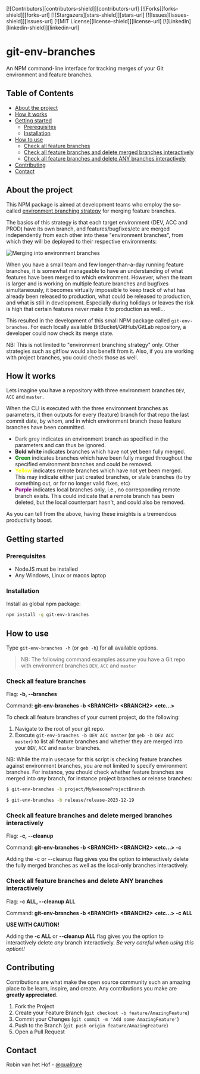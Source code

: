 [![Contributors][contributors-shield]][contributors-url]
[![Forks][forks-shield]][forks-url]
[![Stargazers][stars-shield]][stars-url]
[![Issues][issues-shield]][issues-url]
[![MIT License][license-shield]][license-url]
[![LinkedIn][linkedin-shield]][linkedin-url]

# git-env-branches 

An NPM command-line interface for tracking merges of your Git environment and feature branches.

<!-- TABLE OF CONTENTS -->
## Table of Contents

* [About the project](#about-the-project)
* [How it works](#how-it-works)
* [Getting started](#getting-started)
    * [Prerequisites](#prerequisites)
    * [Installation](#installation)
* [How to use](#how-to-use)
    * [Check all feature branches](#check-all-feature-branches)
    * [Check all feature branches and delete merged branches interactively](#check-all-feature-branches-and-delete-merged-branches-interactively)
    * [Check all feature branches and delete ANY branches interactively](#check-all-feature-branches-and-delete-any-branches-interactively)
* [Contributing](#contributing)
* [Contact](#contact)

<!-- ABOUT THE PROJECT -->
## About the project

This NPM package is aimed at development teams who employ the so-called [environment branching strategy](https://www.wearefine.com/news/insights/env-branching-with-git/) for merging feature branches.

The basics of this strategy is that each target environment (DEV, ACC and PROD) have its own branch, and features/bugfixes/etc are merged independently from each other into these "environment branches", from which they will be deployed to their respective environments:

![Merging into environment branches](https://miro.medium.com/v2/resize:fit:720/format:webp/1*nAqh-tZAfiSt8AHq5tbY2g.png)

When you have a small team and few longer-than-a-day running feature branches, it is somewhat manageable to have an understanding of what features have been merged to which environment. However, when the team is larger and is working on multiple feature branches and bugfixes simultaneously, it becomes virtually impossible to keep track of what has already been released to production, what could be released to production, and what is still in development. Especially during holidays or leaves the risk is high that certain features never make it to production as well...

This resulted in the development of this small NPM package called `git-env-branches`. For each locally available BitBucket/GitHub/GitLab repository, a developer could now check its merge state.

NB: This is not limited to "environment branching strategy" only. Other strategies such as gitflow would also benefit from it. Also, if you are working with project branches, you could check those as well.

<!-- HOW IT WORKS -->
## How it works

Lets imagine you have a repository with three environment branches `DEV`, `ACC` and `master`.

When the CLI is executed with the three environment branches as parameters, it then outputs for every (feature) branch for that repo the last commit date, by whom, and in which environment branch these feature branches have been committed.

 * <b style="color: grey">Dark grey</b> indicates an environment branch as specified in the parameters and can thus be ignored.
 * <b>Bold white</b> indicates branches which have not yet been fully merged.
 * <b style="color: green">Green</b> indicates branches which have been fully merged throughout the specified environment branches and could be removed.
 * <b style="color: yellow">Yellow</b> indicates remote branches which have not yet been merged. This may indicate either just created branches, or stale branches (to try something out, or for no longer valid fixes, etc)
 * <b style="color: purple">Purple</b> indicates local branches only, i.e., no corresponding remote branch exists. This could indicate that a remote branch has been deleted, but the local counterpart hasn't, and could also be removed.

As you can tell from the above, having these insights is a tremendous productivity boost. 

<!-- GETTING STARTED -->
## Getting started

### Prerequisites

* NodeJS must be installed
* Any Windows, Linux or macos laptop

### Installation

Install as global npm package:

```sh
npm install -g git-env-branches
```

<!-- USAGE EXAMPLES -->
## How to use

Type `git-env-branches -h` (or `geb -h`) for all available options.

> NB: The following command examples assume you have a Git repo with environment branches `DEV`, `ACC` and `master`

### Check all feature branches

Flag: **-b, --branches**

Command: **git-env-branches -b &lt;BRANCH1&gt; &lt;BRANCH2&gt; &lt;etc...&gt;**

To check all feature branches of your current project, do the following:

1. Navigate to the root of your git repo.
2. Execute `git-env-branches -b DEV ACC master` (or `geb -b DEV ACC master`) to list all feature branches and whether they are merged into your `DEV`, `ACC` and `master` branches.

NB: While the main usecase for this script is checking feature branches against environment branches, you are not limited to specify environment branches. For instance, you chould check whether feature branches are merged into *any* branch, for instance project branches or release branches:

```sh
$ git-env-branches -b project/MyAwesomeProjectBranch
```

```sh
$ git-env-branches -b release/release-2023-12-19
```

### Check all feature branches and delete merged branches interactively

Flag: **-c, --cleanup**

Command: **git-env-branches -b &lt;BRANCH1&gt; &lt;BRANCH2&gt; &lt;etc...&gt; -c**

Adding the -c or --cleanup flag gives you the option to interactively delete the fully merged branches as well as the local-only branches interactively.

### Check all feature branches and delete ANY branches interactively

Flag: **-c ALL, --cleanup ALL**

Command: **git-env-branches -b &lt;BRANCH1&gt; &lt;BRANCH2&gt; &lt;etc...&gt; -c ALL**

**USE WITH CAUTION!**

Adding the **-c ALL** or **--cleanup ALL** flag gives you the option to interactively delete *any* branch interactively.  _Be very careful when using this option!!_




<!-- CONTRIBUTING -->
## Contributing

Contributions are what make the open source community such an amazing place to be learn, inspire, and create. Any contributions you make are **greatly appreciated**.

1. Fork the Project
2. Create your Feature Branch (`git checkout -b feature/AmazingFeature`)
3. Commit your Changes (`git commit -m 'Add some AmazingFeature'`)
4. Push to the Branch (`git push origin feature/AmazingFeature`)
5. Open a Pull Request



<!-- CONTACT -->
## Contact

Robin van het Hof - [@qualiture](https://twitter.com/qualiture)